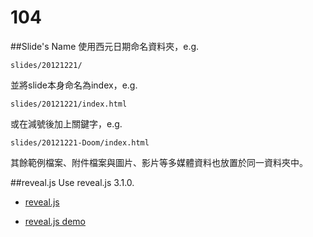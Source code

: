 # 104

##Slide's Name
使用西元日期命名資料夾，e.g.
```
slides/20121221/
```
並將slide本身命名為index，e.g.
```
slides/20121221/index.html
```
或在減號後加上關鍵字，e.g.
```
slides/20121221-Doom/index.html
```
其餘範例檔案、附件檔案與圖片、影片等多媒體資料也放置於同一資料夾中。

##reveal.js
Use reveal.js 3.1.0.

* [reveal.js](https://github.com/hakimel/reveal.js)

* [reveal.js demo](http://lab.hakim.se/reveal-js/#/)
